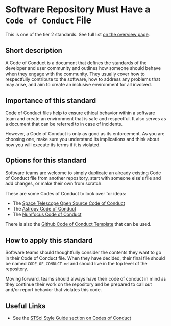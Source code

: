 # Software Repository Must Have a ``Code of Conduct`` File

This is one of the tier 2 standards. See full list [on the overview page](README.md).

## Short description

A Code of Conduct is a document that defines the standards of the developer and user community and outlines how someone should behave when they engage with the community. They usually cover how to respectfully contribute to the software, how to address any problems that may arise, and aim to create an inclusive environment for all involved.

## Importance of this standard

Code of Conduct files help to ensure ethical behavior within a software team and create an environment that is safe and respectful. It also serves as a document that can be referred to in case of incidents.

However, a Code of Conduct is only as good as its enforcement. As you are choosing one, make sure you understand its implications and think about how you will execute its terms  if it is violated.  

## Options for this standard

Software teams are welcome to simply duplicate an already existing Code of Conduct file from another repository, start with someone else's file and add changes, or make their own from scratch. 

These are some Codes of Conduct to look over for ideas:
- The [Space Telescope Open Source Code of Conduct](https://github.com/spacetelescope/style-guides/blob/75d52647344f85527d9b60b6bf38bde46d30e2b2/templates/CODE_OF_CONDUCT.md)
- The [Astropy Code of Conduct](https://www.astropy.org/code_of_conduct.html)
- The [Numfocus Code of Conduct](https://numfocus.org/code-of-conduct)

There is also the [Github Code of Conduct Template](https://help.github.com/en/github/building-a-strong-community/adding-a-code-of-conduct-to-your-project) that can be used.

## How to apply this standard

Software teams should thoughtfully consider the contents they want to go in their Code of Conduct file. When they have decided, their final file should be named ``CODE_OF_CONDUCT.md`` and should live in the top level of the repository.

Moving forward, teams should always have their code of conduct in mind as they continue their work on the repository and be prepared to call out and/or report behavior that violates this code. 

## Useful Links

- See the [STScI Style Guide section on Codes of Conduct](https://github.com/spacetelescope/style-guides/blob/master/guides/github-repositories.md#code-of-conduct)
 